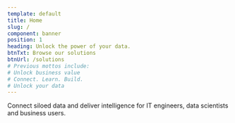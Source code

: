 ```yaml
---
template: default
title: Home
slug: /
component: banner
position: 1
heading: Unlock the power of your data.
btnTxt: Browse our solutions
btnUrl: /solutions
# Previous mottos include:
# Unlock business value
# Connect. Learn. Build.
# Unlock your data
---
```


Connect siloed data and deliver intelligence for IT engineers, 
data scientists and business users.

